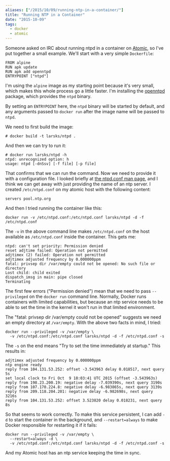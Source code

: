 ```yaml
---
aliases: ["/2015/10/09/running-ntp-in-a-container/"]
title: "Running NTP in a Container"
date: "2015-10-09"
tags:
  - docker
  - atomic
---
```


Someone asked on IRC about running ntpd in a container on [Atomic][],
so I've put together a small example.  We'll start with a very simple
`Dockerfile`:

[atomic]: http://www.projectatomic.io/

    FROM alpine
    RUN apk update
    RUN apk add openntpd
    ENTRYPOINT ["ntpd"]

I'm using the `alpine` image as my starting point because it's very
small, which makes this whole process go a little faster.  I'm
installing the [openntpd][] package, which provides the `ntpd` binary.

[openntpd]: http://www.openntpd.org/

By setting an `ENTRYPOINT` here, the `ntpd` binary will be started by
default, and any arguments passed to `docker run` after the image name
will be passed to `ntpd`.

We need to first build the image:

    # docker build -t larsks/ntpd .

And then we can try to run it:

    # docker run larsks/ntpd -h
    ntpd: unrecognized option: h
    usage: ntpd [-dnSsv] [-f file] [-p file]

That confirms that we can run the command.  Now we need to provide it
with a configuration file.  I looked briefly at [the ntpd.conf man
page][ntpd.conf], and I think we can get away with just providing the
name of an ntp server.  I created `/etc/ntpd.conf` on my atomic host
with the following content:

    servers pool.ntp.org

[ntpd.conf]: http://www.openbsd.org/cgi-bin/man.cgi/OpenBSD-current/man5/ntpd.conf.5?query=ntpd.conf

And then I tried running the container like this:

    docker run -v /etc/ntpd.conf:/etc/ntpd.conf larsks/ntpd -d -f /etc/ntpd.conf

The `-v` in the above command line makes `/etc/ntpd.conf` on the host
available as `/etc/ntpd.conf` inside the container.  This gets me:

    ntpd: can't set priority: Permission denied
    reset adjtime failed: Operation not permitted
    adjtimex (2) failed: Operation not permitted
    adjtimex adjusted frequency by 0.000000ppm
    fatal: privsep dir /var/empty could not be opened: No such file or directory
    Lost child: child exited
    dispatch_imsg in main: pipe closed
    Terminating

The first few errors ("Permission denied") mean that we need to pass
`--privileged` on the `docker run` command line.  Normally, Docker
runs containers with limited capabilities, but because an ntp service
needs to be able to set the time in the kernel it won't run in that
limited environment.

The "fatal: privsep dir /var/empty could not be opened" suggests we
need an empty directory at `/var/empty`.  With the above two facts in
mind, I tried:

    docker run --privileged -v /var/empty \
      -v /etc/ntpd.conf:/etc/ntpd.conf larsks/ntpd -d -f /etc/ntpd.conf -s

The `-s` on the end means "Try to set the time immediately at
startup."  This results in:

    adjtimex adjusted frequency by 0.000000ppm
    ntp engine ready
    reply from 104.131.53.252: offset -3.543963 delay 0.018517, next query 5s
    set local clock to Fri Oct  9 18:03:41 UTC 2015 (offset -3.543963s)
    reply from 198.23.200.19: negative delay -7.039390s, next query 3190s
    reply from 107.170.224.8: negative delay -6.983865s, next query 3139s
    reply from 209.118.204.201: negative delay -6.982698s, next query 3216s
    reply from 104.131.53.252: offset 3.523820 delay 0.018231, next query 8s

So that seems to work correctly.  To make this service persistent, I
can add `-d` to start the container in the background, and
`--restart=always` to make Docker responsible for restarting it if it
fails:

    docker run --privileged -v /var/empty \
      --restart=always -d \
      -v /etc/ntpd.conf:/etc/ntpd.conf larsks/ntpd -d -f /etc/ntpd.conf -s

And my Atomic host has an ntp service keeping the time in sync.

